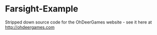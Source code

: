 Farsight-Example
================

Stripped down source code for the OhDeerGames website - see it here at http://ohdeergames.com
